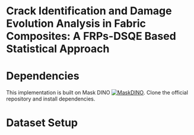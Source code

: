 # Crack Identification and Damage Evolution Analysis in Fabric Composites: A FRPs-DSQE Based Statistical Approach

# Dependencies
This implementation is built on Mask DINO [![MaskDINO](https://img.shields.io/badge/Built_with-MaskDINO-FF6F00?logo=github)](https://github.com/IDEA-Research/MaskDINO). Clone the official repository and install dependencies.

# Dataset Setup
 

